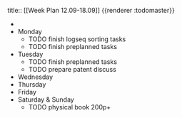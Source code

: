 title:: [[Week Plan 12.09-18.09]] {{renderer :todomaster}}

-
- Monday
	- TODO finish logseq sorting tasks
	- TODO finish preplanned tasks
- Tuesday
	- TODO finish preplanned tasks
	- TODO prepare patent discuss
- Wednesday
- Thursday
- Friday
- Saturday & Sunday
	- TODO physical book 200p+